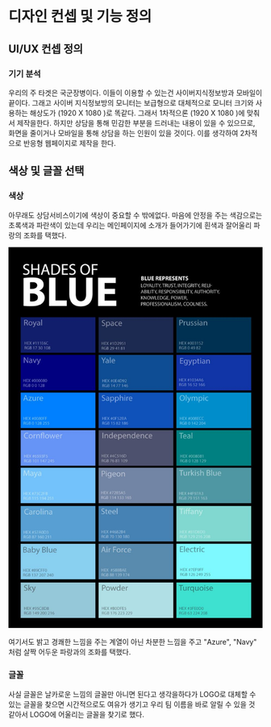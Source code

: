 # 디자인 컨셉 및 기능 정의

## UI/UX 컨셉 정의

### 기기 분석

 우리의 주 타겟은 국군장병이다. 이들이 이용할 수 있는건 사이버지식정보방과 모바일이 끝이다. 그래고 사이버 지식정보방의 모니터는 보급형으로 대체적으로 모니터 크기와 사용하는 해상도가 \(1920 X 1080 \)로 똑같다. 그래서 1차적으론 \(1920 X 1080 \)에 맞춰서 제작을한다. 하지만 상담을 통해 민감한 부분을 드러내는 내용이 있을 수 있으므로, 화면을 줄이거나 모바일을 통해 상담을 하는 인원이 있을 것이다. 이를 생각하여 2차적으로 반응형 웹페이지로 제작을 한다. 

## 색상 및 글꼴 선택

### 색상

 아무래도 상담서비스이기에 색상이 중요할 수 밖에없다. 마음에 안정을 주는 색감으로는 초록색과 파란색이 있는데 우리는 메인페이지에 소개가 들어가기에 흰색과 잘어울리 파랑의 조화를 택했다.

![](../../../.gitbook/assets/blue.jpg)

 여기서도 밝고 경쾌한 느낌을 주는 계열이 아닌 차분한 느낌을 주고 "Azure", "Navy" 처럼 살짝 어두운 파랑과의 조화를 택했다.

### 글꼴

 사실 글꼴은 날카로운 느낌의 글꼴만 아니면 된다고 생각을하다가 LOGO로 대체할 수 있는 글꼴을 찾으면 시간적으로도 여유가 생기고 우리 팀 이름을 바로 알릴 수 있을 것 같아서 LOGO에 어울리는 글꼴을 찾기로 했다.



